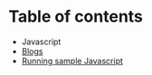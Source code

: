 # Table of contents

* Javascript
* [Blogs](es6.md)
* [Running sample Javascript](running-sample-javascript.md)

